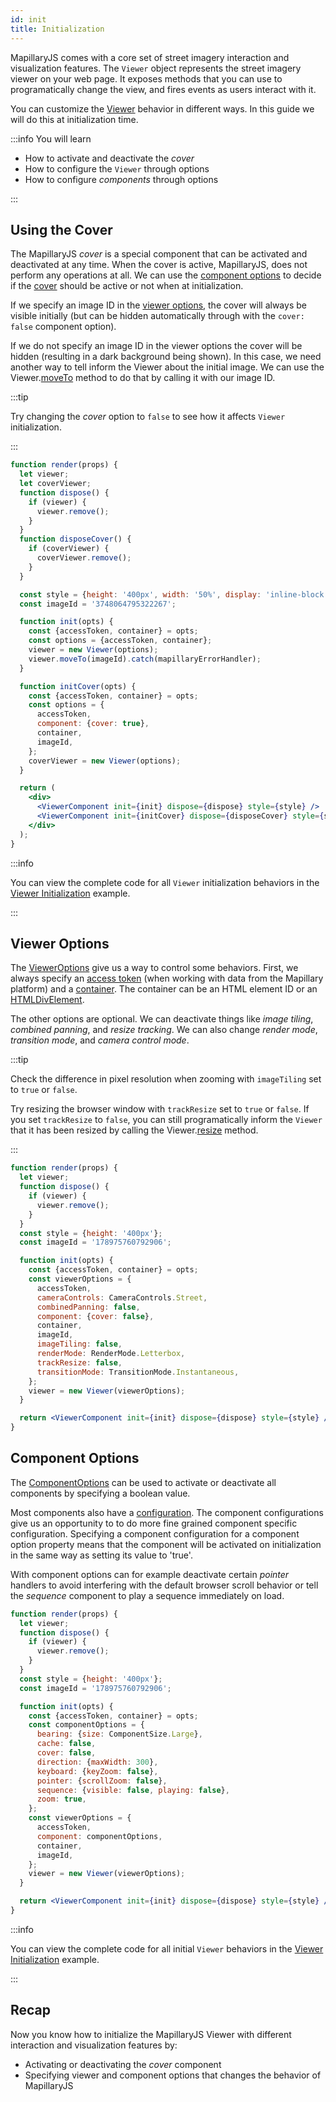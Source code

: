 ```yaml
---
id: init
title: Initialization
---
```


MapillaryJS comes with a core set of street imagery interaction and visualization features. The `Viewer` object represents the street imagery viewer on your web page. It exposes methods that you can use to programatically change the view, and fires events as users interact with it.

You can customize the [Viewer](/api/classes/viewer.Viewer) behavior in different ways. In this guide we will do this at initialization time.

:::info You will learn

- How to activate and deactivate the _cover_
- How to configure the `Viewer` through options
- How to configure _components_ through options

:::

## Using the Cover

The MapillaryJS _cover_ is a special component that can be activated and deactivated at any time. When the cover is active, MapillaryJS, does not perform any operations at all. We can use the [component options](/api/interfaces/viewer.componentoptions) to decide if the [cover](/api/interfaces/viewer.componentoptions#cover) should be active or not when at initialization.

If we specify an image ID in the [viewer options](/api/interfaces/viewer.vieweroptions#imageid), the cover will always be visible initially (but can be hidden automatically through with the `cover: false` component option).

If we do not specify an image ID in the viewer options the cover will be hidden (resulting in a dark background being shown). In this case, we need another way to tell inform the Viewer about the initial image. We can use the Viewer.[moveTo](/api/classes/viewer.Viewer/#moveto) method to do that by calling it with our image ID.

:::tip

Try changing the _cover_ option to `false` to see how it affects `Viewer` initialization.

:::

```jsx live
function render(props) {
  let viewer;
  let coverViewer;
  function dispose() {
    if (viewer) {
      viewer.remove();
    }
  }
  function disposeCover() {
    if (coverViewer) {
      coverViewer.remove();
    }
  }

  const style = {height: '400px', width: '50%', display: 'inline-block'};
  const imageId = '3748064795322267';

  function init(opts) {
    const {accessToken, container} = opts;
    const options = {accessToken, container};
    viewer = new Viewer(options);
    viewer.moveTo(imageId).catch(mapillaryErrorHandler);
  }

  function initCover(opts) {
    const {accessToken, container} = opts;
    const options = {
      accessToken,
      component: {cover: true},
      container,
      imageId,
    };
    coverViewer = new Viewer(options);
  }

  return (
    <div>
      <ViewerComponent init={init} dispose={dispose} style={style} />
      <ViewerComponent init={initCover} dispose={disposeCover} style={style} />
    </div>
  );
}
```

:::info

You can view the complete code for all `Viewer` initialization behaviors in the [Viewer Initialization](/examples/viewer-initialization) example.

:::

## Viewer Options

The [ViewerOptions](/api/interfaces/viewer.vieweroptions) give us a way to control some behaviors. First, we always specify an [access token](/api/interfaces/viewer.vieweroptions#accesstoken) (when working with data from the Mapillary platform) and a [container](/api/interfaces/viewer.vieweroptions#container). The container can be an HTML element ID or an [HTMLDivElement](https://developer.mozilla.org/en-US/docs/Web/API/HTMLDivElement).

The other options are optional. We can deactivate things like _image tiling_, _combined panning_, and _resize tracking_. We can also change _render mode_, _transition mode_, and _camera control mode_.

:::tip

Check the difference in pixel resolution when zooming with `imageTiling` set to `true` or `false`.

Try resizing the browser window with `trackResize` set to `true` or `false`. If you set `trackResize` to `false`, you can still programatically inform the `Viewer` that it has been resized by calling the Viewer.[resize](/api/classes/viewer.Viewer#resize) method.

:::

```jsx live
function render(props) {
  let viewer;
  function dispose() {
    if (viewer) {
      viewer.remove();
    }
  }
  const style = {height: '400px'};
  const imageId = '178975760792906';

  function init(opts) {
    const {accessToken, container} = opts;
    const viewerOptions = {
      accessToken,
      cameraControls: CameraControls.Street,
      combinedPanning: false,
      component: {cover: false},
      container,
      imageId,
      imageTiling: false,
      renderMode: RenderMode.Letterbox,
      trackResize: false,
      transitionMode: TransitionMode.Instantaneous,
    };
    viewer = new Viewer(viewerOptions);
  }

  return <ViewerComponent init={init} dispose={dispose} style={style} />;
}
```

## Component Options

The [ComponentOptions](/api/interfaces/viewer.componentoptions) can be used to activate or deactivate all components by specifying a boolean value.

Most components also have a [configuration](/api/modules/component#interfaces). The component configurations give us an opportunity to to do more fine grained component specific configuration. Specifying a component configuration for a component option property means that the component will be activated on initialization in the same way as setting its value to 'true'.

With component options can for example deactivate certain _pointer_ handlers to avoid interfering with the default browser scroll behavior or tell the _sequence_ component to play a sequence immediately on load.

```jsx live
function render(props) {
  let viewer;
  function dispose() {
    if (viewer) {
      viewer.remove();
    }
  }
  const style = {height: '400px'};
  const imageId = '178975760792906';

  function init(opts) {
    const {accessToken, container} = opts;
    const componentOptions = {
      bearing: {size: ComponentSize.Large},
      cache: false,
      cover: false,
      direction: {maxWidth: 300},
      keyboard: {keyZoom: false},
      pointer: {scrollZoom: false},
      sequence: {visible: false, playing: false},
      zoom: true,
    };
    const viewerOptions = {
      accessToken,
      component: componentOptions,
      container,
      imageId,
    };
    viewer = new Viewer(viewerOptions);
  }

  return <ViewerComponent init={init} dispose={dispose} style={style} />;
}
```

:::info

You can view the complete code for all initial `Viewer` behaviors in the [Viewer Initialization](/examples/viewer-initialization) example.

:::

## Recap

Now you know how to initialize the MapillaryJS Viewer with different interaction and visualization features by:

- Activating or deactivating the _cover_ component
- Specifying viewer and component options that changes the behavior of MapillaryJS
